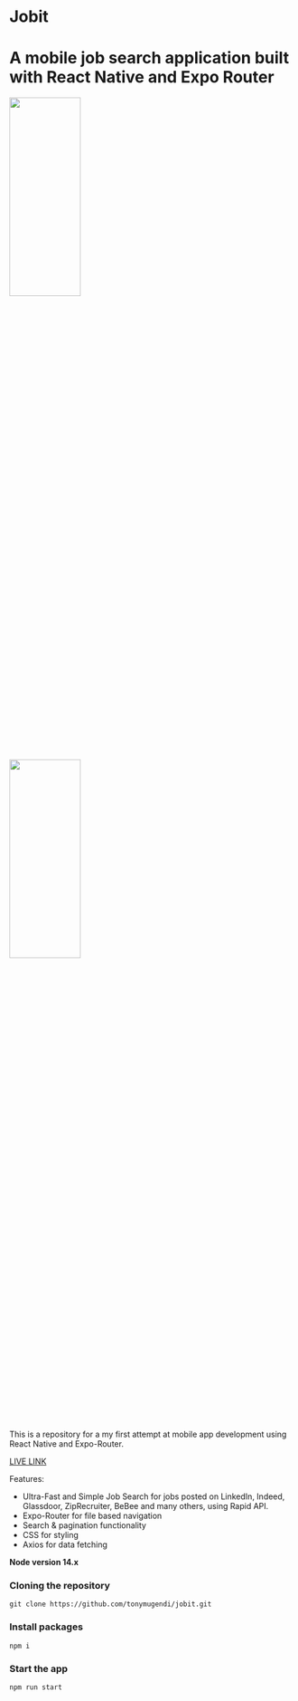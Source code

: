 # Jobit

# A mobile job search application built with React Native and Expo Router

<!-- ![image](https://user-images.githubusercontent.com/23248726/220005380-ede4fb14-0b8d-4582-a063-3cc4beeccfb7.png) -->
<!-- ![image](https://user-images.githubusercontent.com/8157590/239209122-7a75d00a-2ac5-4a5e-a193-4df4d1a8f65b.png) -->

<div display="flex">
  <img src="https://user-images.githubusercontent.com/8157590/239209122-7a75d00a-2ac5-4a5e-a193-4df4d1a8f65b.png"  width="50%" height="30%">
    <img src="https://user-images.githubusercontent.com/8157590/239209122-7a75d00a-2ac5-4a5e-a193-4df4d1a8f65b.png"  width="50%" height="30%">
</div>



This is a repository for a my first attempt at mobile app development using React Native and Expo-Router.

[LIVE LINK](https://expo.dev/@tonykushe/job-it?serviceType=classic&distribution=expo-go)


Features:

- Ultra-Fast and Simple Job Search for jobs posted on LinkedIn, Indeed, Glassdoor, ZipRecruiter, BeBee and many others, using Rapid API.
- Expo-Router for file based navigation
- Search & pagination functionality
- CSS for styling
- Axios for data fetching

**Node version 14.x**

### Cloning the repository

```shell
git clone https://github.com/tonymugendi/jobit.git
```

### Install packages

```shell
npm i
```

### Start the app

```shell
npm run start
```
